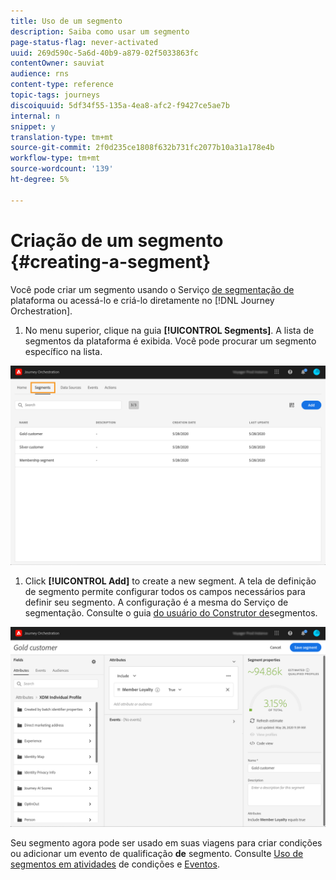 ```yaml
---
title: Uso de um segmento
description: Saiba como usar um segmento
page-status-flag: never-activated
uuid: 269d590c-5a6d-40b9-a879-02f5033863fc
contentOwner: sauviat
audience: rns
content-type: reference
topic-tags: journeys
discoiquuid: 5df34f55-135a-4ea8-afc2-f9427ce5ae7b
internal: n
snippet: y
translation-type: tm+mt
source-git-commit: 2f0d235ce1808f632b731fc2077b10a31a178e4b
workflow-type: tm+mt
source-wordcount: '139'
ht-degree: 5%

---
```




# Criação de um segmento {#creating-a-segment}

Você pode criar um segmento usando o Serviço [de segmentação de](https://docs.adobe.com/content/help/en/experience-platform/segmentation/home.html) plataforma ou acessá-lo e criá-lo diretamente no [!DNL Journey Orchestration].

1. No menu superior, clique na guia **[!UICONTROL Segments]**. A lista de segmentos da plataforma é exibida. Você pode procurar um segmento específico na lista.

![](../assets/segment1.png)

1. Click **[!UICONTROL Add]** to create a new segment. A tela de definição de segmento permite configurar todos os campos necessários para definir seu segmento. A configuração é a mesma do Serviço de segmentação. Consulte o guia [do usuário do Construtor de](https://docs.adobe.com/content/help/en/experience-platform/segmentation/ui/overview.html)segmentos.

![](../assets/segment2.png)

Seu segmento agora pode ser usado em suas viagens para criar condições ou adicionar um evento de qualificação **de** segmento. Consulte [Uso de segmentos em atividades](../segment/using-a-segment.md) de condições e [Eventos](../building-journeys/event-activities.md#segment-qualification).